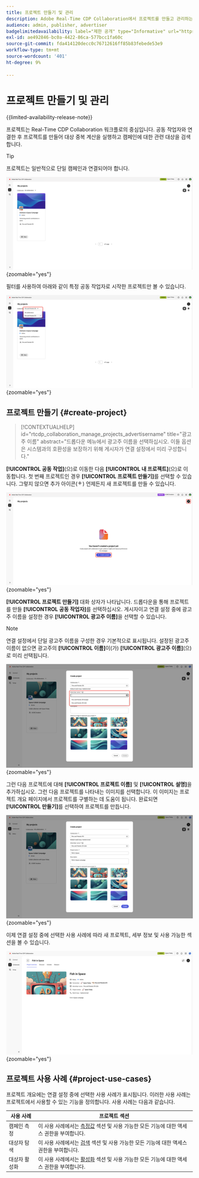 ```yaml
---
title: 프로젝트 만들기 및 관리
description: Adobe Real-Time CDP Collaboration에서 프로젝트를 만들고 관리하는 방법 알아보기
audience: admin, publisher, advertiser
badgelimitedavailability: label="제한 공개" type="Informative" url="https://helpx.adobe.com/legal/product-descriptions/real-time-customer-data-platform-collaboration.html newtab=true"
exl-id: ae492846-bc0a-4422-86ca-577bcc1fa60c
source-git-commit: fda414120decc0c76712616ff85b83febede53e9
workflow-type: tm+mt
source-wordcount: '401'
ht-degree: 9%

---
```


# 프로젝트 만들기 및 관리

{{limited-availability-release-note}}

프로젝트는 Real-Time CDP Collaboration 워크플로의 중심입니다. 공동 작업자와 연결한 후 프로젝트를 만들어 대상 중복 계산을 실행하고 캠페인에 대한 관련 대상을 검색합니다.

>[!TIP]
>
>프로젝트는 일반적으로 단일 캠페인과 연결되어야 합니다.

![모든 현재 프로젝트를 표시하는 공동 작업 대시보드입니다.](/help/assets/collaborate/manage-view-projects/projects-overview-page.png){zoomable="yes"}

필터를 사용하여 아래와 같이 특정 공동 작업자로 시작한 프로젝트만 볼 수 있습니다.

![단일 공동 작업자가 있는 프로젝트의 필터링된 보기입니다.](/help/assets/collaborate/manage-view-projects/filtered-project-view.png){zoomable="yes"}

## 프로젝트 만들기 {#create-project}

>[!CONTEXTUALHELP]
>id="rtcdp_collaboration_manage_projects_advertisername"
>title="광고주 이름"
>abstract="드롭다운 메뉴에서 광고주 이름을 선택하십시오. 이들 옵션은 시스템과의 호환성을 보장하기 위해 게시자가 연결 설정에서 미리 구성합니다."

**[!UICONTROL 공동 작업]**(으)로 이동한 다음 **[!UICONTROL 내 프로젝트]**(으)로 이동합니다. 첫 번째 프로젝트인 경우 **[!UICONTROL 프로젝트 만들기]**&#x200B;를 선택할 수 있습니다. 그렇지 않으면 추가 아이콘(![추가 아이콘)을 선택할 수 있습니다.](/help/assets/icons/plus.png)) 언제든지 새 프로젝트를 만들 수 있습니다.

![더하기 기호를 선택하거나 프로젝트를 만들어 새 프로젝트를 설정합니다.](/help/assets/collaborate/manage-view-projects/create-project.png){zoomable="yes"}

**[!UICONTROL 프로젝트 만들기]** 대화 상자가 나타납니다. 드롭다운을 통해 프로젝트를 만들 **[!UICONTROL 공동 작업자]**&#x200B;를 선택하십시오. 게시자이고 연결 설정 중에 광고주 이름을 설정한 경우 **[!UICONTROL 광고주 이름]**&#x200B;을 선택할 수 있습니다.

>[!NOTE]
>
> 연결 설정에서 단일 광고주 이름을 구성한 경우 기본적으로 표시됩니다. 설정된 광고주 이름이 없으면 광고주의 **[!UICONTROL 이름]**&#x200B;이(가) **[!UICONTROL 광고주 이름]**(으)로 미리 선택됩니다.

![공동 작업자가 선택되고 광고주 이름이 강조 표시된 프로젝트 만들기 대화 상자.](/help/assets/collaborate/manage-view-projects/create-project-advertiser-names.png){zoomable="yes"}

그런 다음 프로젝트에 대해 **[!UICONTROL 프로젝트 이름]** 및 **[!UICONTROL 설명]**&#x200B;을 추가하십시오. 그런 다음 프로젝트를 나타내는 이미지를 선택합니다. 이 이미지는 프로젝트 개요 페이지에서 프로젝트를 구별하는 데 도움이 됩니다. 완료되면 **[!UICONTROL 만들기]**&#x200B;를 선택하여 프로젝트를 만듭니다.

![새 프로젝트를 설정하는 데 필요한 옵션](/help/assets/collaborate/manage-view-projects/create-project-required-info.png){zoomable="yes"}

이제 연결 설정 중에 선택한 사용 사례에 따라 새 프로젝트, 세부 정보 및 사용 가능한 섹션을 볼 수 있습니다.

![프로젝트 개요 작업 영역입니다.](/help/assets/collaborate/manage-view-projects/project-overview.png){zoomable="yes"}

## 프로젝트 사용 사례 {#project-use-cases}

프로젝트 개요에는 연결 설정 중에 선택한 사용 사례가 표시됩니다. 이러한 사용 사례는 프로젝트에서 사용할 수 있는 기능을 정의합니다. 사용 사례는 다음과 같습니다.

| 사용 사례 | 프로젝트 섹션 |
| --- | --- |
| 캠페인 측정 | 이 사용 사례에서는 [측정값](/help/guide/collaborate/measure.md) 섹션 및 사용 가능한 모든 기능에 대한 액세스 권한을 부여합니다. |
| 대상자 탐색 | 이 사용 사례에서는 [검색](/help/guide/collaborate/discover.md) 섹션 및 사용 가능한 모든 기능에 대한 액세스 권한을 부여합니다. |
| 대상자 활성화 | 이 사용 사례에서는 [활성화](/help/guide/collaborate/activate.md) 섹션 및 사용 가능한 모든 기능에 대한 액세스 권한을 부여합니다. |
